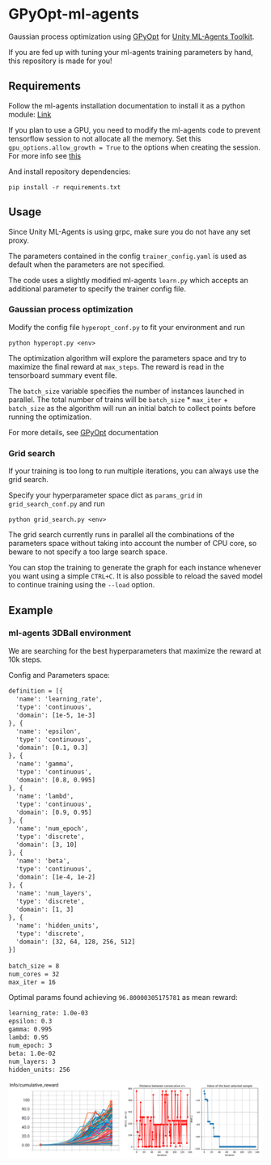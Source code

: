 # GPyOpt-ml-agents
Gaussian process optimization using [GPyOpt](https://github.com/SheffieldML/GPyOpt) for [Unity ML-Agents Toolkit](https://github.com/Unity-Technologies/ml-agents/).

If you are fed up with tuning your ml-agents training parameters by hand, this repository is made for you!

## Requirements
Follow the ml-agents installation documentation to install it as a python module:
[Link](https://github.com/Unity-Technologies/ml-agents/blob/master/docs/Installation.md)

If you plan to use a GPU, you need to modify the ml-agents code to prevent tensorflow session to not allocate all the memory. Set this `gpu_options.allow_growth = True` to the options when creating the session. For more info see [this](https://github.com/Unity-Technologies/ml-agents/issues/612)

And install repository dependencies:
```
pip install -r requirements.txt
```

## Usage
Since Unity ML-Agents is using grpc, make sure you do not have any set proxy.

The parameters contained in the config `trainer_config.yaml` is used as default when the parameters are not specified.

The code uses a slightly modified ml-agents `learn.py` which accepts an additional parameter to specify the trainer config file.

###  Gaussian process optimization
Modify the config file `hyperopt_conf.py` to fit your environment and run
```
python hyperopt.py <env>
```
The optimization algorithm will explore the parameters space and try to maximize the final reward at `max_steps`. The reward is read in the tensorboard summary event file.

The `batch_size` variable specifies the number of instances launched in parallel.
The total number of trains will be  `batch_size` * `max_iter` + `batch_size` as the algorithm will run an initial batch to collect points before running the optimization.

For more details, see [GPyOpt](https://github.com/SheffieldML/GPyOpt) documentation

### Grid search
If your training is too long to run multiple iterations, you can always use the grid search.

Specify your hyperparameter space dict as `params_grid` in `grid_search_conf.py` and run
```
python grid_search.py <env>
```

The grid search currently runs in parallel all the combinations of the parameters space without taking into account the number of CPU core, so beware to not specify a too large search space.

You can stop the training to generate the graph for each instance whenever you want using a simple `CTRL+C`.
It is also possible to reload the saved model to continue training using the `--load` option.


## Example

### ml-agents 3DBall environment

We are searching for the best hyperparameters that maximize the reward at 10k steps.

Config and Parameters space:
```
definition = [{
  'name': 'learning_rate',
  'type': 'continuous',
  'domain': [1e-5, 1e-3]
}, {
  'name': 'epsilon',
  'type': 'continuous',
  'domain': [0.1, 0.3]
}, {
  'name': 'gamma',
  'type': 'continuous',
  'domain': [0.8, 0.995]
}, {
  'name': 'lambd',
  'type': 'continuous',
  'domain': [0.9, 0.95]
}, {
  'name': 'num_epoch',
  'type': 'discrete',
  'domain': [3, 10]
}, {
  'name': 'beta',
  'type': 'continuous',
  'domain': [1e-4, 1e-2]
}, {
  'name': 'num_layers',
  'type': 'discrete',
  'domain': [1, 3]
}, {
  'name': 'hidden_units',
  'type': 'discrete',
  'domain': [32, 64, 128, 256, 512]
}]

batch_size = 8
num_cores = 32
max_iter = 16
```

Optimal params found achieving `96.80000305175781` as mean reward:
```
learning_rate: 1.0e-03
epsilon: 0.3
gamma: 0.995
lambd: 0.95
num_epoch: 3
beta: 1.0e-02
num_layers: 3
hidden_units: 256
```

![screenshot](docs/3dball_hyperopt_10ksteps.png)
